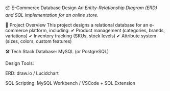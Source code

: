
📦 E-Commerce Database Design
*An Entity-Relationship Diagram (ERD) and SQL implementation for an online store.*

📌 Project Overview
This project designs a relational database for an e-commerce platform, including:
✔ Product management (categories, brands, variations)
✔ Inventory tracking (SKUs, stock levels)
✔ Attribute system (sizes, colors, custom features)

🛠️ Tech Stack
Database: MySQL (or PostgreSQL)

Design Tools:

ERD: draw.io / Lucidchart

SQL Scripting: MySQL Workbench / VSCode + SQL Extension

